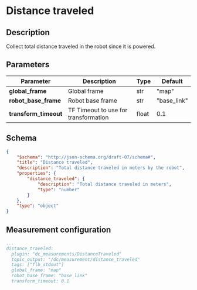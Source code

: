 # Distance traveled

## Description

Collect total distance traveled in the robot since it is powered.

## Parameters

| Parameter             | Description                          | Type  | Default     |
| --------------------- | ------------------------------------ | ----- | ----------- |
| **global_frame**      | Global frame                         | str   | "map"       |
| **robot_base_frame**  | Robot base frame                     | str   | "base_link" |
| **transform_timeout** | TF Timeout to use for transformation | float | 0.1         |

## Schema

```json
{
    "$schema": "http://json-schema.org/draft-07/schema#",
    "title": "Distance traveled",
    "description": "Total distance traveled in meters by the robot",
    "properties": {
        "distance_traveled": {
            "description": "Total distance traveled in meters",
            "type": "number"
        }
    },
    "type": "object"
}
```

## Measurement configuration

```yaml
...
distance_traveled:
  plugin: "dc_measurements/DistanceTraveled"
  topic_output: "/dc/measurement/distance_traveled"
  tags: ["flb_stdout"]
  global_frame: "map"
  robot_base_frame: "base_link"
  transform_timeout: 0.1
```
